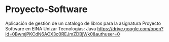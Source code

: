 # Proyecto-Software
Aplicación de gestión de un catalogo de libros para la asignatura Proyecto Software en EINA Unizar
Tecnologias: Java
https://drive.google.com/open?id=0BwmjPKCdN6AOX3c0REJmZDBjWk0&authuser=0
